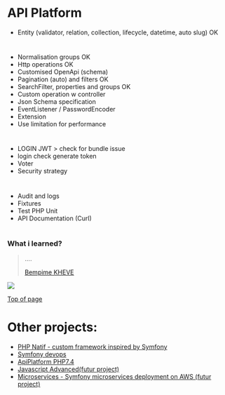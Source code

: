 # API Platform

- Entity
  (validator, relation, collection, lifecycle,    datetime, auto slug) OK
#
- Normalisation groups OK
- Http operations  OK
- Customised OpenApi (schema)
- Pagination (auto) and filters OK
- SearchFilter, properties and groups OK
- Custom operation w controller
- Json Schema specification
- EventListener / PasswordEncoder
- Extension
- Use limitation for performance
#
- LOGIN JWT > check for bundle issue
- login check  generate token
- Voter
- Security strategy 
#
- Audit and logs
- Fixtures
- Test PHP Unit
- API Documentation (Curl)
#
### What i learned?

> ....
>
> [Bempime KHEVE](https://www.linkedin.com/in/bempime-kheve/)<br/>
>
>

<a href="https://www.linkedin.com/in/bempime-kheve/"><img src="https://img.shields.io/badge/LinkedIn-0077B5?style=for-the-badge&logo=linkedin&logoColor=white"></a>


<a href="https://github.com/Juju075/api-platform#api-platform">Top of page</a>

# Other projects:

<ul>
    <li><a href="https://github.com/Juju075/php-framework">PHP Natif - custom framework inspired by Symfony</a></li>
    <li><a href="https://github.com/Juju075/symfony-devops">Symfony devops</a></li>
    <li><a href="https://github.com/Juju075/api-rest">ApiPlatform PHP7.4 </a></li>
    <li><a href="#">Javascript Advanced(futur project)</a></li>
    <li><a href="#">Microservices - Symfony microservices deployment on AWS (futur project)</a></li>
</ul>
<br>

  
